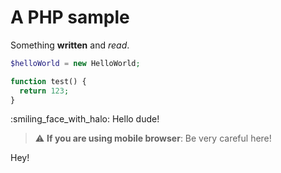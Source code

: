 [
  id: php-sample
  tags:
    - a
    - b
    - c
  locations:
    - /php
    - /php/deeper
    - /php/folder/somewhere
]: #

# A PHP sample

Something **written** and _read_.

````php
$helloWorld = new HelloWorld;

function test() {
  return 123;
}
````

:smiling_face_with_halo: Hello dude!

> :warning: **If you are using mobile browser**: Be very careful here!

Hey!
